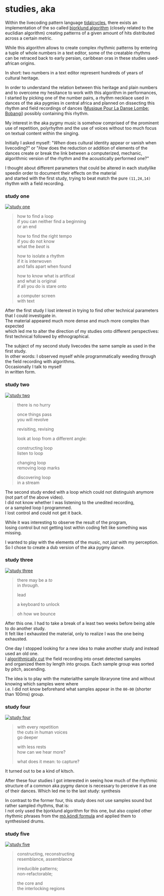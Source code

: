 # studies, aka

Within the livecoding pattern language [tidalcycles][tidal], there exists an implementation of the so called [bjorklund algorithm][bjorklund] (closely related to the euclidian algorithm) creating patterns of a given amount of hits distributed across a certain metric.

While this algorithm allows to create complex rhythmic patterns by entering a tuple of whole numbers in a text editor, some of the creatable rhythms can be retraced back to early persian, caribbean or­as in these studies used­african origins.

In short: two numbers in a text editor represent hundreds of years of cultural heritage.

In order to understand the relation between this heritage and plain numbers and to overcome my hesitance to work with this algorithm in performances, I started by picking one of the number pairs, a rhythm necklace used in dances of the aka pygmies in central africa and planned on dissecting this rhythm and field recordings of dances ([Musique Pour La Danse Lombe: Bobangi][bobangi]) possibly containing this rhythm.

My interest in the aka pygmy music is somehow comprised of the prominent use of repetition, polyrhythm and the use of voices without too much focus on textual content within the singing.

Initially I asked myself: "_When_ does cultural identity appear or vanish when livecoding?" or "_How_ does the reduction or addition of elements of the dances create or break the link between a computerized, mechanic, algorithmic version of the rhythm and the acoustically performed one?"

I thought about different parameters that could be altered in each study­like speed­in order to document their effects on the material  
and started with the first study, trying to beat match the pure `(11,24,14)` rhythm with a field recording.
 
### study one
[![study one](https://img.youtube.com/vi/mYptyc4FmFE/0.jpg)](https://www.youtube.com/watch?v=mYptyc4FmFE "study one")

> how to find a loop  
if you can neither find a beginning  
or an end
>
> how to find the right tempo  
if you do not know  
what the _beat_ is
>
> how to isolate a rhythm  
if it is interwoven  
and falls apart when found
>
> how to know what is artifical  
and what is original  
if all you do is stare onto
>
> a computer screen  
with text

After the first study I lost interest in trying to find other technical parameters that I could investigate in.   
The material appeared much more dense and much more complex than expected  
which led me to alter the direction of my studies onto different perspectives:  
first technical followed by ethnographical. 

The subject of my second study livecodes the same sample as used in the first study.  
In other words: I observed myself while programmatically weeding through the field recording with algorithms.  
Occasionally I talk to myself  
in written form.

### study two
[![study two](https://img.youtube.com/vi/dsfUOTskMqk/0.jpg)](https://www.youtube.com/watch?v=dsfUOTskMqk "study two")

> there is no hurry
>
> once things pass  
you will revolve
>
> revisiting, revising
>
> look at loop from a different angle:
>
> constructing loop  
listen to loop
>
> changing loop  
removing loop marks
>
> discovering loop  
in a stream  

The second study ended with a loop which could not distinguish anymore (not part of the above video).  
I did not know whether I was listening to the unedited recording,  
or a sampled loop I programmed.  
I lost control and could not get it back.

While it was interesting to observe the result of the program,  
losing control but not getting lost within coding felt like something was missing.

I wanted to play with the elements of the music, not _just_ with my perception.  
So I chose to create a dub version of the aka pygmy dance.


### study three
[![study three](https://img.youtube.com/vi/ba2pHWpXeXg/0.jpg)](https://www.youtube.com/watch?v=ba2pHWpXeXg "study three")

> there may be a _to_  
in _through_.
>
> lead
>
> a keyboard to unlock
>
> oh how we bounce

After this one. I had to take a break of a least two weeks before being able to do another study.  
It felt like I exhausted the material, only to realize I was the one being exhausted.

One day I stopped looking for a new idea to make another study and instead used an old one.  
I [algorithmically cut](scape.rb) the field recording into onset detected samples  
and organized them by length into groups. Each sample group was sorted by pitch, ascending.

The idea is to play with the material­the sample library­one time and without knowing which samples were where  
i.e. I did not know beforehand what samples appear in the `00-00` (shorter than 100ms) group.

### study four
[![study four](https://img.youtube.com/vi/BL5GbwYgkTo/0.jpg)](https://www.youtube.com/watch?v=BL5GbwYgkTo "study four")

> with every repetition  
the cuts in human voices  
go deeper
>
> with less rests  
how can we hear more?
>
> what does it mean: to capture?

It turned out to be a kind of kitsch.

After these four studies I got interested in seeing how much of the rhythmic structure of a common aka pygmy dance is necessary to perceive it as one of their dances. Which led me to the last study: synthesis

In contrast to the former four, this study does not use samples sound but rather sampled rhythms, that is:  
I not only used the bjorklund algorithm for this one, but also copied other rhythmic phrases from the [mò.kóndí formula][arom] and applied them to synthesised drums.
 
### study five
[![study five](https://img.youtube.com/vi/KUJVbkp2gMQ/0.jpg)](https://www.youtube.com/watch?v=KUJVbkp2gMQ "study five")
> constructing, reconstructing  
resemblance, assemblance
>
> irreducible patterns;  
non-refactorable;
>
> the core and  
the interlocking regions


[tidal]: https://tidalcycles.org "A language for livecoding patterns"
[bjorklund]: https://tidalcycles.org/patterns.html#bjorklund "Euclidian Sequences"
[bobangi]: https://www.discogs.com/Aka-Centrafrique-Central-Africa-Anthologie-De-La-Musique-Des-Pygm%C3%A9es-Aka-Musical-Anthology-Of-The-A/release/2244894 "Centrafrique : Central Africa - Anthologie De La Musique Des Pygmées Aka - Musical Anthology Of The Aka Pygmies, Ocora, 2002"
[arom]: https://www.cambridge.org/core/books/african-polyphony-and-polyrhythm/831AF8A34F15E39DC8E8F42104B46EB3 "African Polyphony and Polyrhythm, Simha Arom, Centre National de la Recherche Scientifique (CNRS), Paris, 1991, p. 305"
